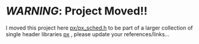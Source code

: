 # *WARNING*: Project Moved!!

I moved this project here [px/px_sched.h](https://github.com/pplux/px/blob/master/px_render.h) to be part of a larger collection of single header libraries [px](https://github.com/pplux/px) , please update your references/links...

